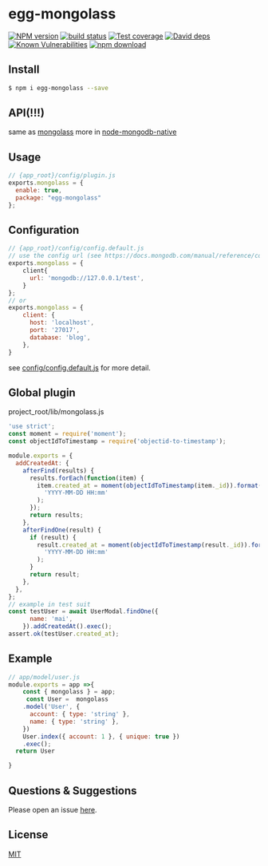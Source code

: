 # egg-mongolass

[![NPM version][npm-image]][npm-url]
[![build status][travis-image]][travis-url]
[![Test coverage][codecov-image]][codecov-url]
[![David deps][david-image]][david-url]
[![Known Vulnerabilities][snyk-image]][snyk-url]
[![npm download][download-image]][download-url]

[npm-image]: https://img.shields.io/npm/v/egg-mongolass.svg?style=flat-square
[npm-url]: https://npmjs.org/package/egg-mongolass
[travis-image]: https://img.shields.io/travis/Sunshine168/egg-mongolass.svg?style=flat-square
[travis-url]: https://travis-ci.org/Sunshine168/egg-mongolass
[codecov-image]: https://img.shields.io/codecov/c/github/Sunshine168/egg-mongolass.svg?style=flat-square
[codecov-url]: https://codecov.io/github/Sunshine168/egg-mongolass?branch=master
[david-image]: https://img.shields.io/david/Sunshine168/egg-mongolass.svg?style=flat-square
[david-url]: https://david-dm.org/Sunshine168/egg-mongolass
[snyk-image]: https://snyk.io/test/npm/egg-mongolass/badge.svg?style=flat-square
[snyk-url]: https://snyk.io/test/npm/egg-mongolass
[download-image]: https://img.shields.io/npm/dm/egg-mongolass.svg?style=flat-square
[download-url]: https://npmjs.org/package/egg-mongolass

<!--
Description here.
-->

## Install

```bash
$ npm i egg-mongolass --save
```

## API(!!!) 
same as [mongolass](https://github.com/mongolass/mongolass)
more in [node-mongodb-native](http://mongodb.github.io/node-mongodb-native/3.0/api/Collection.html)


## Usage

```js
// {app_root}/config/plugin.js
exports.mongolass = {
  enable: true,
  package: "egg-mongolass"
};
```

## Configuration

```js
// {app_root}/config/config.default.js
// use the config url (see https://docs.mongodb.com/manual/reference/connection-string/)
exports.mongolass = {
    client{
      url: 'mongodb://127.0.0.1/test',
    }
};
// or
exports.mongolass = {
    client: {
      host: 'localhost',
      port: '27017',
      database: 'blog',
    },
}

```
see [config/config.default.js](config/config.default.js) for more detail.

## Global plugin
project_root/lib/mongolass.js

```js
'use strict';
const moment = require('moment');
const objectIdToTimestamp = require('objectid-to-timestamp');

module.exports = {
  addCreatedAt: {
    afterFind(results) {
      results.forEach(function(item) {
        item.created_at = moment(objectIdToTimestamp(item._id)).format(
          'YYYY-MM-DD HH:mm'
        );
      });
      return results;
    },
    afterFindOne(result) {
      if (result) {
        result.created_at = moment(objectIdToTimestamp(result._id)).format(
          'YYYY-MM-DD HH:mm'
        );
      }
      return result;
    },
  },
};
// example in test suit
const testUser = await UserModal.findOne({
      name: 'mai',
    }).addCreatedAt().exec();
assert.ok(testUser.created_at);
```

## Example

```js
// app/model/user.js
module.exports = app =>{
    const { mongolass } = app;
     const User =  mongolass
    .model('User', {
      account: { type: 'string' },
      name: { type: 'string' },
    })
    User.index({ account: 1 }, { unique: true })
    .exec();
  return User

}
```
## Questions & Suggestions

Please open an issue [here](https://github.com/Sunshine168/egg-mongolass/issues).

## License

[MIT](LICENSE)
